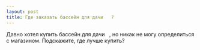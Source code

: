 ```yaml
---
layout: post 
title: Где заказать бассейн для дачи ‌ ‌ ? 
--- 
```

Давно хотел купить бассейн для дачи ‌ ‌ , но никак не могу определиться с магазином. Подскажите, где лучше купить?